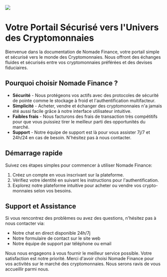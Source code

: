 ![](https://komarev.com/ghpvc/?username=nomade-finance&&style=flat-square)

#  Votre Portail Sécurisé vers l'Univers des Cryptomonnaies

Bienvenue dans la documentation de Nomade Finance, votre portail simple et sécurisé vers le monde des Cryptomonnaies.
Nous offront des échanges fluides et sécurisés entre vos cryptomonnaies préférées et des devises fiduciaires.

## Pourquoi choisir Nomade Finance ?

- **Sécurité** - Nous protégeons vos actifs avec des protocoles de sécurité de pointe comme le stockage à froid et l'authentification multifacteur.
- **Simplicité** - Acheter, vendre et échanger des cryptomonnaies n'a jamais été aussi facile grâce à notre interface utilisateur intuitive.
- **Faibles frais** - Nous facturons des frais de transaction très compétitifs pour que vous puissiez tirer le meilleur parti des opportunités du marché.
- **Support** - Notre équipe de support est là pour vous assister 7j/7 et 24h/24 en cas de besoin. N'hésitez pas à nous contacter.

## Démarrage rapide

Suivez ces étapes simples pour commencer à utiliser Nomade Finance:

1. Créez un compte en vous inscrivant sur la plateforme.
2. Vérifiez votre identité en suivant les instructions pour l'authentification.
3. Explorez notre plateforme intuitive pour acheter ou vendre vos crypto-monnaies selon vos besoins.

## Support et Assistance

Si vous rencontrez des problèmes ou avez des questions, n'hésitez pas à nous contacter via:

- Notre chat en direct disponible 24h/7j
- Notre formulaire de contact sur le site web
- Notre équipe de support par téléphone ou email

Nous nous engageons à vous fournir le meilleur service possible. Votre satisfaction est notre priorité.
Merci d'avoir choisi Nomade Finance pour vos activités sur le marché des cryptomonnaies.
Nous serons ravis de vous accueillir parmi nous.
